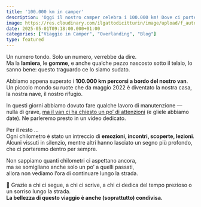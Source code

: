 ```yaml
---
title: '100.000 km in camper'
description: 'Oggi il nostro camper celebra i 100.000 km! Dove ci porteranno i prossimi chilometri?'
image: https://res.cloudinary.com/ilgattodicitturin/image/upload/f_auto,q_auto,w_800,dpr_auto/v1657879625/Articoli/Blog/100000-km-in-camper-in-giro-per-il-mondpo_nr9o37.jpg
date: 2025-05-01T09:18:00.000+01:00
categories: ["Viaggio in Camper", "Overlanding", "Blog"]
type: featured
---
```

Un numero tondo. Solo un numero, verrebbe da dire.  
Ma la **lamiera**, le **gomme**, e anche qualche pezzo nascosto sotto il telaio, lo sanno bene: questo traguardo ce lo siamo sudato.

Abbiamo appena superato i **100.000 km percorsi a bordo del nostro van**.  
Un piccolo mondo su ruote che da maggio 2022 è diventato la nostra casa, la nostra nave, il nostro rifugio.

In questi giorni abbiamo dovuto fare qualche lavoro di manutenzione — nulla di grave, [ma il van ci ha chiesto un po’ di attenzioni](/van) (e gliele abbiamo date). Ne parleremo presto in un video dedicato.

Per il resto …  
Ogni chilometro è stato un intreccio di **emozioni, incontri, scoperte, lezioni**.  
Alcuni vissuti in silenzio, mentre altri hanno lasciato un segno più profondo, che ci porteremo dentro per sempre.

Non sappiamo quanti chilometri ci aspettano ancora,  
ma se somigliano anche solo un po’ a quelli passati,  
allora non vediamo l’ora di continuare lungo la strada.

📍 Grazie a chi ci segue, a chi ci scrive, a chi ci dedica del tempo prezioso o un sorriso lungo la strada.  
**La bellezza di questo viaggio è anche (soprattutto) condivisa.**